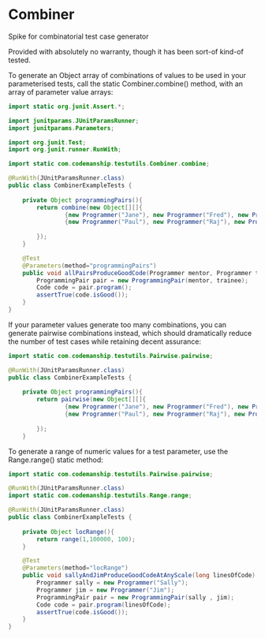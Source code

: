 # Combiner
Spike for combinatorial test case generator

Provided with absolutely no warranty, though it has been sort-of kind-of tested.

To generate an Object array of combinations of values to be used in your parameterised tests, call the static Combiner.combine() method, with an array of parameter value arrays:

```java
import static org.junit.Assert.*;

import junitparams.JUnitParamsRunner;
import junitparams.Parameters;

import org.junit.Test;
import org.junit.runner.RunWith;

import static com.codemanship.testutils.Combiner.combine;

@RunWith(JUnitParamsRunner.class)
public class CombinerExampleTests {
	
	private Object programmingPairs(){
		return combine(new Object[][]{
				{new Programmer("Jane"), new Programmer("Fred"), new Programmer("Ivan")},
				{new Programmer("Paul"), new Programmer("Raj"), new Programmer("Claudia")}
				
		});
	}

	@Test
	@Parameters(method="programmingPairs")
	public void allPairsProduceGoodCode(Programmer mentor, Programmer trainee) {
		ProgrammingPair pair = new ProgrammingPair(mentor, trainee);
		Code code = pair.program();
		assertTrue(code.isGood());
	}
}
```

If your parameter values generate too many combinations, you can generate pairwise combinations instead, which should dramatically reduce the number of test cases while retaining decent assurance:

```java
import static com.codemanship.testutils.Pairwise.pairwise;

@RunWith(JUnitParamsRunner.class)
public class CombinerExampleTests {
	
	private Object programmingPairs(){
		return pairwise(new Object[][]{
				{new Programmer("Jane"), new Programmer("Fred"), new Programmer("Ivan")},
				{new Programmer("Paul"), new Programmer("Raj"), new Programmer("Claudia")}
				
		});
	}
```

To generate a range of numeric values for a test parameter, use the Range.range() static method:

```java
import static com.codemanship.testutils.Pairwise.pairwise;

@RunWith(JUnitParamsRunner.class)
import static com.codemanship.testutils.Range.range;

@RunWith(JUnitParamsRunner.class)
public class CombinerExampleTests {
	
	private Object locRange(){
		return range(1,100000, 100);
	}

	@Test
	@Parameters(method="locRange")
	public void sallyAndJimProduceGoodCodeAtAnyScale(long linesOfCode) {
		Programmer sally = new Programmer("Sally");
		Programmer jim = new Programmer("Jim");
		ProgrammingPair pair = new ProgrammingPair(sally , jim);
		Code code = pair.program(linesOfCode);
		assertTrue(code.isGood());
	}
}
```

